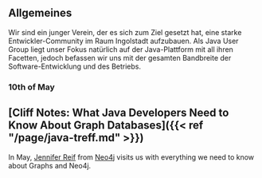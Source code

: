 ## Allgemeines

Wir sind ein junger Verein, der es sich zum Ziel gesetzt hat, eine starke Entwickler-Community im Raum Ingolstadt aufzubauen.
Als Java User Group liegt unser Fokus natürlich auf der Java-Plattform mit all ihren Facetten, jedoch befassen wir uns mit der gesamten Bandbreite der Software-Entwicklung und des Betriebs.

### 10th of May
## [Cliff Notes: What Java Developers Need to Know About Graph Databases]({{< ref "/page/java-treff.md" >}})

In May, [Jennifer Reif](https://jmhreif.com/) from [Neo4j](https://neo4j.com/) visits us with everything we need to know about Graphs and Neo4j.
